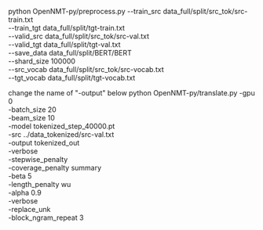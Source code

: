 python OpenNMT-py/preprocess.py --train_src data_full/split/src_tok/src-train.txt \
                     --train_tgt data_full/split/tgt-train.txt \
                     --valid_src data_full/split/src_tok/src-val.txt \
                     --valid_tgt data_full/split/tgt-val.txt \
                     --save_data data_full/split/BERT/BERT \
                     --shard_size 100000 \
                     --src_vocab data_full/split/src_tok/src-vocab.txt \
                     --tgt_vocab data_full/split/tgt-vocab.txt


change the name of "-output" below
python OpenNMT-py/translate.py -gpu 0 \
                    -batch_size 20 \
                    -beam_size 10 \
                    -model tokenized_step_40000.pt \
                    -src ../data_tokenized/src-val.txt \
                    -output tokenized_out \
                    -verbose \
                    -stepwise_penalty \
                    -coverage_penalty summary \
                    -beta 5 \
                    -length_penalty wu \
                    -alpha 0.9 \
                    -verbose \
                    -replace_unk \
                    -block_ngram_repeat 3